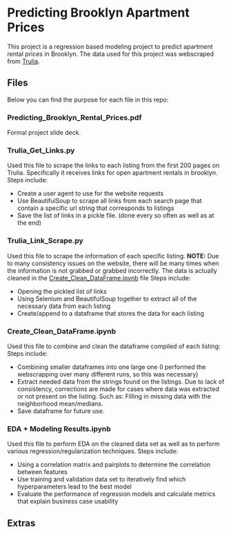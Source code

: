 # Predicting Brooklyn Apartment Prices

This project is a regression based modeling project to predict apartment rental prices in Brooklyn. The data used for this project was webscraped from [Trulia](https://www.trulia.com/).

## Files
Below you can find the purpose for each file in this repo:

### Predicting_Brooklyn_Rental_Prices.pdf
Formal project slide deck.

### Trulia_Get_Links.py
Used this file to scrape the links to each listing from the first 200 pages on Trulia. Specifically it receives links for open apartment rentals in brooklyn. 
Steps include:
* Create a user agent to use for the website requests
* Use BeautifulSoup to scrape all links from each search page that contain a specific url string that corresponds to listings
* Save the list of links in a pickle file. (done every so often as well as at the end)

### Trulia_Link_Scrape.py
Used this file to scrape the information of each specific listing. 
**NOTE:** Due to many consistency issues on the website, there will be many times when the information is not grabbed or grabbed incorrectly. The data is actually cleaned in the [Create_Clean_DataFrame.ipynb](https://github.com/Danielo-B/Brooklyn-Apt-Prices/blob/master/Create_Clean_DataFrame.ipynb) file
Steps include:
* Opening the pickled list of links
* Using Selenium and BeautifulSoup together to extract all of the necessary data from each listing
* Create/append to a dataframe that stores the data for each listing

### Create_Clean_DataFrame.ipynb
Used this file to combine and clean the dataframe compiled of each listing:
Steps include:
* Combining smaller dataframes into one large one (I performed the webscrapping over many different runs, so this was necessary)
* Extract needed data from the strings found on the listings. Due to lack of consistency, corrections are made for cases where data was extracted or not present on the listing. Such as: Filling in missing data with the neighborhood mean/medians.
* Save dataframe for future use.

### EDA + Modeling Results.ipynb
Used this file to perform EDA on the cleaned data set as well as to perform various regression/regularization techniques.
Steps include:
* Using a correlation matrix and pairplots to determine the correlation between features
* Use training and validation data set to iteratively find which hyperparameters lead to the best model 
* Evaluate the performance of regression models and calculate metrics that explain business case usability

## Extras

